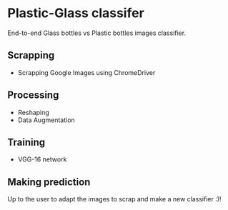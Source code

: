 # Plastic-Glass classifer
End-to-end Glass bottles vs Plastic bottles images classifier. 


## Scrapping
- Scrapping Google Images using ChromeDriver
## Processing 
- Reshaping
- Data Augmentation
## Training
- VGG-16 network
## Making prediction

Up to the user to adapt the images to scrap and make a new classifier :)!


